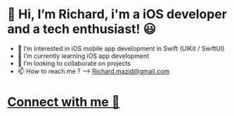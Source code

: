 # 👋 Hi, I’m Richard, i'm a iOS developer and a tech enthusiast! 😃
- 👀 I’m interested in iOS mobile app development in Swift (UIKit / SwiftUI)
- 🌱 I’m currently learning iOS app development
- 🤝 I’m looking to collaborate on projects
- 📫 How to reach me ? --> Richard.mazid@gmail.com

# [Connect with me 🤝](https://www.linkedin.com/in/richard-mazid/)

<!---
RichardMzd/RichardMzd is a ✨ special ✨ repository because its `README.md` (this file) appears on your GitHub profile.
You can click the Preview link to take a look at your changes.
--->
